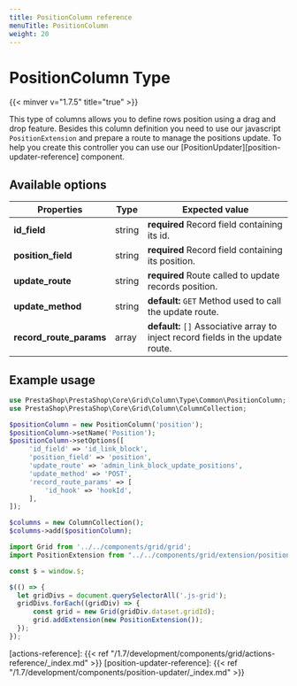 ```yaml
---
title: PositionColumn reference
menuTitle: PositionColumn
weight: 20
---
```


# PositionColumn Type
{{< minver v="1.7.5" title="true" >}}

This type of columns allows you to define rows position using a drag and drop feature. Besides this column definition
you need to use our javascript `PositionExtension` and prepare a route to manage the positions update. To help you create
this controller you can use our [PositionUpdater][position-updater-reference] component.

## Available options

| Properties   | Type   | Expected value                                                                             |
| ------------ | ------ | ------------------------------------------------------------------------------------------ |
| **id_field** | string | **required** Record field containing its id.                                               |
| **position_field** | string | **required** Record field containing its position.                                   |
| **update_route** | string | **required** Route called to update records position.                                  |
| **update_method** | string | **default:** `GET` Method used to call the update route.                              |
| **record_route_params** | array | **default:** `[]` Associative array to inject record fields in the update route. |

## Example usage

```php
use PrestaShop\PrestaShop\Core\Grid\Column\Type\Common\PositionColumn;
use PrestaShop\PrestaShop\Core\Grid\Column\ColumnCollection;

$positionColumn = new PositionColumn('position');
$positionColumn->setName('Position');
$positionColumn->setOptions([
     'id_field' => 'id_link_block',
     'position_field' => 'position',
     'update_route' => 'admin_link_block_update_positions',
     'update_method' => 'POST',
     'record_route_params' => [
         'id_hook' => 'hookId',
     ],
]);

$columns = new ColumnCollection();
$columns->add($positionColumn);
```

```js
import Grid from '../../components/grid/grid';
import PositionExtension from "../../components/grid/extension/position-extension";

const $ = window.$;

$(() => {
  let gridDivs = document.querySelectorAll('.js-grid');
  gridDivs.forEach((gridDiv) => {
      const grid = new Grid(gridDiv.dataset.gridId);
      grid.addExtension(new PositionExtension());
  });
});
```

[actions-reference]: {{< ref "/1.7/development/components/grid/actions-reference/_index.md" >}}
[position-updater-reference]: {{< ref "/1.7/development/components/position-updater/_index.md" >}}

